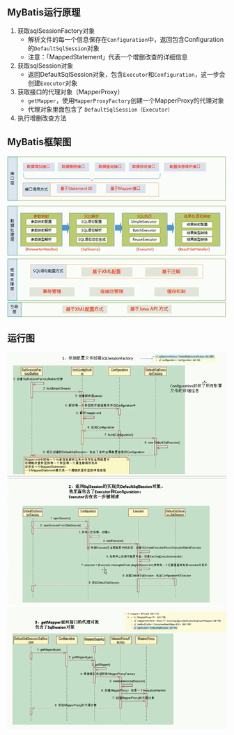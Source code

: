## MyBatis运行原理
1. 获取sqlSessionFactory对象
    * 解析文件的每一个信息保存在`Configuration`中，返回包含Configuration的`DefaultSqlSession`对象
    * 注意：「MappedStatement」代表一个增删改查的详细信息
2. 获取sqlSession对象
    * 返回DefaultSqlSession对象，包含`Executor`和`Configuration`，这一步会创建`Executor`对象
3. 获取接口的代理对象（MapperProxy）
    * `getMapper`，使用`MapperProxyFactory`创建一个MapperProxy的代理对象
    * 代理对象里面包含了 `DefaultSqlSession（Executor）`
4. 执行增删改查方法

## MyBatis框架图

![](../../pic/java/3.5_mybatis_framework.png)

## 运行图

![](../../pic/java/3.5_1_sqlsessionfacotry_flow.png)
![](../../pic/java/3.5_2_opensession_flow.png)
![](../../pic/java/3.5_3_getmapper.png)